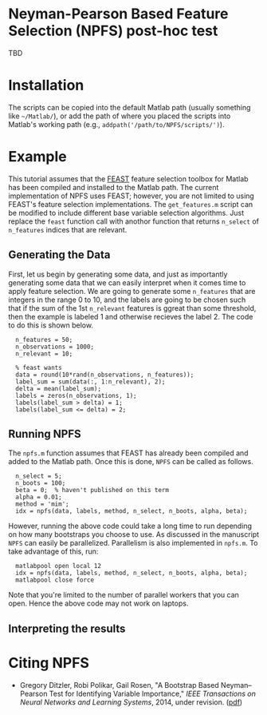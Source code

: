 # Neyman-Pearson Based Feature Selection (NPFS) post-hoc test

TBD

# Installation
The scripts can be copied into the default Matlab path (usually something like `~/Matlab/`), or add the path of where you placed the scripts into Matlab's working path (e.g., `addpath('/path/to/NPFS/scripts/')`).

# Example

This tutorial assumes that the [FEAST](http://www.cs.man.ac.uk/~gbrown/fstoolbox/) feature selection toolbox for Matlab has been compiled and installed to the Matlab path. The current implementation of NPFS uses FEAST; however, you are not limited to using FEAST's feature selection implementations. The `get_features.m` script can be modified to include different base variable selection algorithms. Just replace the `feast` function call with anothor function that returns `n_select` of `n_features` indices that are relevant.  

## Generating the Data

First, let us begin by generating some data, and just as importantly generating some data that we can easily interpret when it comes time to apply feature selection. We are going to generate some `n_features` that are integers in the range 0 to 10, and the labels are going to be chosen such that if the sum of the 1st `n_relevant` features is ggreat than some threshold, then the example is labeled 1 and otherwise recieves the label 2. The code to do this is shown below.  

```
  n_features = 50;
  n_observations = 1000; 
  n_relevant = 10;

  % feast wants 
  data = round(10*rand(n_observations, n_features));
  label_sum = sum(data(:, 1:n_relevant), 2);
  delta = mean(label_sum);
  labels = zeros(n_observations, 1);
  labels(label_sum > delta) = 1;
  labels(label_sum <= delta) = 2;
```


## Running NPFS

The `npfs.m` function assumes that FEAST has already been compiled and added to the Matlab path. Once this is done, `NPFS` can be called as follows.   

```
  n_select = 5;
  n_boots = 100;
  beta = 0;  % haven't published on this term
  alpha = 0.01;
  method = 'mim';
  idx = npfs(data, labels, method, n_select, n_boots, alpha, beta);
```

However, running the above code could take a long time to run depending on how many bootstraps you choose to use. As discussed in the manuscript `NPFS` can easily be parallelized. Parallelism is also implemented in `npfs.m`. To take advantage of this, run:

```
  matlabpool open local 12
  idx = npfs(data, labels, method, n_select, n_boots, alpha, beta);
  matlabpool close force
```

Note that you're limited to the number of parallel workers that you can open. Hence the above code may not work on laptops. 



## Interpreting the results 

# Citing NPFS
* Gregory Ditzler, Robi Polikar, Gail Rosen, "A Bootstrap Based Neyman–Pearson Test for Identifying Variable Importance," *IEEE Transactions on Neural Networks and Learning Systems*, 2014, under revision. ([pdf](http://gditzler.github.io/publications/tnnls2014.pdf))


